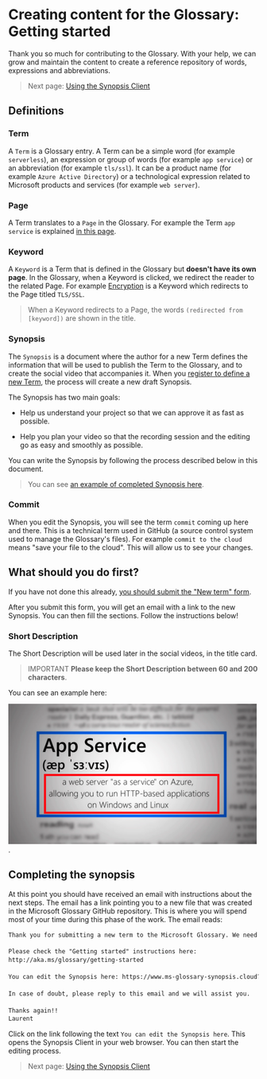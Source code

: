 # Creating content for the Glossary: Getting started

Thank you so much for contributing to the Glossary. With your help, we can grow and maintain the content to create a reference repository of words, expressions and abbreviations.

> Next page: [Using the Synopsis Client](./getting-started-synopsis.md)

## Definitions

### Term

A `Term` is a Glossary entry. A Term can be a simple word (for example `serverless`), an expression or group of words (for example `app service`) or an abbreviation (for example `tls/ssl`). It can be a product name (for example `Azure Active Directory`) or a technological expression related to Microsoft products and services (for example `web server`).

### Page

A Term translates to a `Page` in the Glossary. For example the Term `app service` is explained [in this page](https://aka.ms/define/app-service).

### Keyword

A `Keyword` is a Term that is defined in the Glossary but **doesn't have its own page**. In the Glossary, when a Keyword is clicked, we redirect the reader to the related Page. For example [Encryption](https://aka.ms/define/encryption) is a Keyword which redirects to the Page titled `TLS/SSL`.

> When a Keyword redirects to a Page, the words `(redirected from [keyword])` are shown in the title.

### Synopsis

The `Synopsis` is a document where the author for a new Term defines the information that will be used to publish the Term to the Glossary, and to create the social video that accompanies it. When you [register to define a new Term](https://aka.ms/define/new), the process will create a new draft Synopsis.

The Synopsis has two main goals:

- Help us understand your project so that we can approve it as fast as possible.

- Help you plan your video so that the recording session and the editing go as easy and smoothly as possible.

You can write the Synopsis by following the process described below in this document.

> You can see [an example of completed Synopsis here](https://aka.ms/glossary/sample/synopsis).

### Commit

When you edit the Synopsis, you will see the term `commit` coming up here and there. This is a technical term used in GitHub (a source control system used to manage the Glossary's files). For example `commit to the cloud` means "save your file to the cloud". This will allow us to see your changes.

## What should you do first?

If you have not done this already, [you should submit the "New term" form](https://aka.ms/define/new).

After you submit this form, you will get an email with a link to the new Synopsis. You can then fill the sections. Follow the instructions below!

### Short Description

The Short Description will be used later in the social videos, in the title card.

> IMPORTANT **Please keep the Short Description between 60 and 200 characters**.

You can see an example here:

![Microsoft Glossary Social Video Title Card](./images/ShortDescription.png).

## Completing the synopsis

At this point you should have received an email with instructions about the next steps. The email has a link pointing you to a new file that was created in the Microsoft Glossary GitHub repository. This is where you will spend most of your time during this phase of the work. The email reads:

``` txt
Thank you for submitting a new term to the Microsoft Glossary. We need your action now:

Please check the "Getting started" instructions here:
http://aka.ms/glossary/getting-started

You can edit the Synopsis here: https://www.ms-glossary-synopsis.cloud?edit=your-term-here

In case of doubt, please reply to this email and we will assist you.

Thanks again!!
Laurent
```

Click on the link following the text `You can edit the Synopsis here`. This opens the Synopsis Client in your web browser. You can then start the editing process.

> Next page: [Using the Synopsis Client](./getting-started-synopsis.md)
